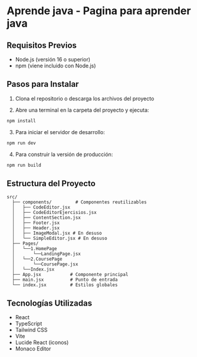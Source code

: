 # Aprende java - Pagina para aprender java

## Requisitos Previos

- Node.js (versión 16 o superior)
- npm (viene incluido con Node.js)

## Pasos para Instalar

1. Clona el repositorio o descarga los archivos del proyecto

2. Abre una terminal en la carpeta del proyecto y ejecuta:

```bash
npm install
```

3. Para iniciar el servidor de desarrollo:

```bash
npm run dev
```

4. Para construir la versión de producción:

```bash
npm run build
```

## Estructura del Proyecto

```
src/
  ├── components/         # Componentes reutilizables
  │   ├── CodeEditor.jsx
  │   ├── CodeEditorEjercisios.jsx
  │   ├── ContentSection.jsx
  │   ├── Footer.jsx
  │   ├── Header.jsx
  │   ├── ImageModal.jsx # En desuso
  │   └── SimpleEditor.jsx # En desuso
  ├── Pages/
  │   └──1.HomePage
  │       └──LandingPage.jsx
  │   └──2.CoursePage
  │       └──CoursePage.jsx
  │   └──Index.jsx
  ├── App.jsx           # Componente principal
  ├── main.jsx          # Punto de entrada
  └── index.jsx         # Estilos globales
```

## Tecnologías Utilizadas

- React
- TypeScript
- Tailwind CSS
- Vite
- Lucide React (iconos)
- Monaco Editor
